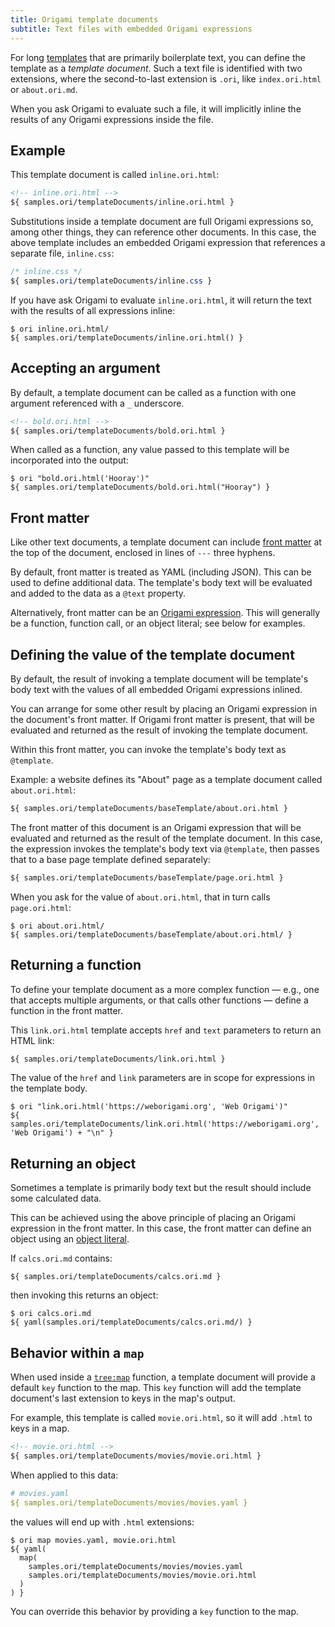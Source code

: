 ```yaml
---
title: Origami template documents
subtitle: Text files with embedded Origami expressions
---
```


For long [templates](templates.html) that are primarily boilerplate text, you can define the template as a _template document_. Such a text file is identified with two extensions, where the second-to-last extension is `.ori`, like `index.ori.html` or `about.ori.md`.

When you ask Origami to evaluate such a file, it will implicitly inline the results of any Origami expressions inside the file.

## Example

This template document is called `inline.ori.html`:

```html
<!-- inline.ori.html -->
${ samples.ori/templateDocuments/inline.ori.html }
```

Substitutions inside a template document are full Origami expressions so, among other things, they can reference other documents. In this case, the above template includes an embedded Origami expression that references a separate file, `inline.css`:

```css
/* inline.css */
${ samples.ori/templateDocuments/inline.css }
```

If you have ask Origami to evaluate `inline.ori.html`, it will return the text with the results of all expressions inline:

```console
$ ori inline.ori.html/
${ samples.ori/templateDocuments/inline.ori.html() }
```

## Accepting an argument

By default, a template document can be called as a function with one argument referenced with a `_` underscore.

```html
<!-- bold.ori.html -->
${ samples.ori/templateDocuments/bold.ori.html }
```

When called as a function, any value passed to this template will be incorporated into the output:

```console
$ ori "bold.ori.html('Hooray')"
${ samples.ori/templateDocuments/bold.ori.html("Hooray") }
```

## Front matter

Like other text documents, a template document can include [front matter](documents.html#document-objects) at the top of the document, enclosed in lines of `---` three hyphens.

By default, front matter is treated as YAML (including JSON). This can be used to define additional data. The template's body text will be evaluated and added to the data as a `@text` property.

Alternatively, front matter can be an [Origami expression](documents.html#origami-front-matter). This will generally be a function, function call, or an object literal; see below for examples.

## Defining the value of the template document

By default, the result of invoking a template document will be template's body text with the values of all embedded Origami expressions inlined.

You can arrange for some other result by placing an Origami expression in the document's front matter. If Origami front matter is present, that will be evaluated and returned as the result of invoking the template document.

Within this front matter, you can invoke the template's body text as `@template`.

Example: a website defines its "About" page as a template document called `about.ori.html`:

```html
${ samples.ori/templateDocuments/baseTemplate/about.ori.html }
```

The front matter of this document is an Origami expression that will be evaluated and returned as the result of the template document. In this case, the expression invokes the template's body text via `@template`, then passes that to a base page template defined separately:

```html
${ samples.ori/templateDocuments/baseTemplate/page.ori.html }
```

When you ask for the value of `about.ori.html`, that in turn calls `page.ori.html`:

```console
$ ori about.ori.html/
${ samples.ori/templateDocuments/baseTemplate/about.ori.html/ }
```

## Returning a function

To define your template document as a more complex function — e.g., one that accepts multiple arguments, or that calls other functions — define a function in the front matter.

This `link.ori.html` template accepts `href` and `text` parameters to return an HTML link:

```html
${ samples.ori/templateDocuments/link.ori.html }
```

The value of the `href` and `link` parameters are in scope for expressions in the template body.

```console
$ ori "link.ori.html('https://weborigami.org', 'Web Origami')"
${ samples.ori/templateDocuments/link.ori.html('https://weborigami.org', 'Web Origami') + "\n" }
```

## Returning an object

Sometimes a template is primarily body text but the result should include some calculated data.

This can be achieved using the above principle of placing an Origami expression in the front matter. In this case, the front matter can define an object using an [object literal](syntax.html#object-literals).

If `calcs.ori.md` contains:

```ori
${ samples.ori/templateDocuments/calcs.ori.md }
```

then invoking this returns an object:

```console
$ ori calcs.ori.md
${ yaml(samples.ori/templateDocuments/calcs.ori.md/) }
```

## Behavior within a `map`

When used inside a [`tree:map`](/builtins/tree/map.html) function, a template document will provide a default `key` function to the map. This `key` function will add the template document's last extension to keys in the map's output.

For example, this template is called `movie.ori.html`, so it will add `.html` to keys in a map.

```html
<!-- movie.ori.html -->
${ samples.ori/templateDocuments/movies/movie.ori.html }
```

When applied to this data:

```yaml
# movies.yaml
${ samples.ori/templateDocuments/movies/movies.yaml }
```

the values will end up with `.html` extensions:

```console
$ ori map movies.yaml, movie.ori.html
${ yaml(
  map(
    samples.ori/templateDocuments/movies/movies.yaml
    samples.ori/templateDocuments/movies/movie.ori.html
  )
) }
```

You can override this behavior by providing a `key` function to the map.
